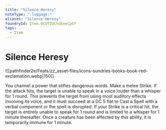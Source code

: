 ```yaml
---
title: "Silence Heresy"
noteType: ":luggage:"
aliases: "Silence Heresy"
foundryId: Item.0CUTIUChdEeeCpGY
tags:
  - Item
---
```


# Silence Heresy
![[pathfinder2e/Feats/zz_asset-files/icons-sundries-books-book-red-exclamation.webp|150]]

You channel a power that stifles dangerous words. Make a melee Strike. If the attack hits, the target is unable to speak in a voice louder than a whisper for 1 round. This prevents the target from using most auditory effects involving its voice, and it must succeed at a DC 5 flat to Cast a Spell with a verbal component or the spell is disrupted. If your Strike is a critical hit, the target is entirely unable to speak for 1 round and is limited to a whisper for 1 minute thereafter. Once a creature has been affected by this ability, it is temporarily immune for 1 minute.
